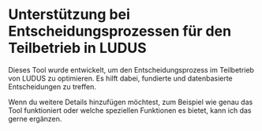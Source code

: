 # Unterstützung bei Entscheidungsprozessen für den Teilbetrieb in LUDUS
Dieses Tool wurde entwickelt, um den Entscheidungsprozess im Teilbetrieb von LUDUS zu optimieren. Es hilft dabei, fundierte und datenbasierte Entscheidungen zu treffen.

Wenn du weitere Details hinzufügen möchtest, zum Beispiel wie genau das Tool funktioniert oder welche speziellen Funktionen es bietet, kann ich das gerne ergänzen.
